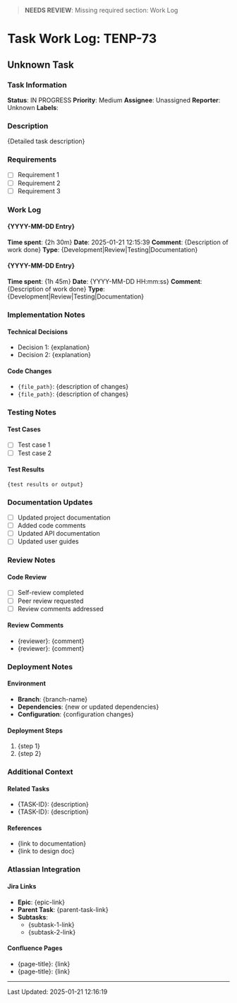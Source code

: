 > **NEEDS REVIEW**: Missing required section: Work Log

# Task Work Log: TENP-73

## Unknown Task

### Task Information
**Status**: IN PROGRESS
**Priority**: Medium
**Assignee**: Unassigned
**Reporter**: Unknown
**Labels**: 

### Description
{Detailed task description}

### Requirements
- [ ] Requirement 1
- [ ] Requirement 2
- [ ] Requirement 3

### Work Log
#### {YYYY-MM-DD Entry}
**Time spent**: {2h 30m}
**Date**: 2025-01-21 12:15:39
**Comment**: {Description of work done}
**Type**: {Development|Review|Testing|Documentation}

#### {YYYY-MM-DD Entry}
**Time spent**: {1h 45m}
**Date**: {YYYY-MM-DD HH:mm:ss}
**Comment**: {Description of work done}
**Type**: {Development|Review|Testing|Documentation}

### Implementation Notes
#### Technical Decisions
- Decision 1: {explanation}
- Decision 2: {explanation}

#### Code Changes
- `{file_path}`: {description of changes}
- `{file_path}`: {description of changes}

### Testing Notes
#### Test Cases
- [ ] Test case 1
- [ ] Test case 2

#### Test Results
```
{test results or output}
```

### Documentation Updates
- [ ] Updated project documentation
- [ ] Added code comments
- [ ] Updated API documentation
- [ ] Updated user guides

### Review Notes
#### Code Review
- [ ] Self-review completed
- [ ] Peer review requested
- [ ] Review comments addressed

#### Review Comments
- {reviewer}: {comment}
- {reviewer}: {comment}

### Deployment Notes
#### Environment
- **Branch**: {branch-name}
- **Dependencies**: {new or updated dependencies}
- **Configuration**: {configuration changes}

#### Deployment Steps
1. {step 1}
2. {step 2}

### Additional Context
#### Related Tasks
- {TASK-ID}: {description}
- {TASK-ID}: {description}

#### References
- {link to documentation}
- {link to design doc}

### Atlassian Integration
#### Jira Links
- **Epic**: {epic-link}
- **Parent Task**: {parent-task-link}
- **Subtasks**: 
  - {subtask-1-link}
  - {subtask-2-link}

#### Confluence Pages
- {page-title}: {link}
- {page-title}: {link}

---
Last Updated: 2025-01-21 12:16:19
